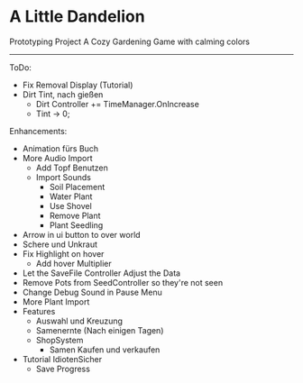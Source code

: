 # A Little Dandelion
Prototyping Project
A Cozy Gardening Game with calming colors

---
ToDo:
- Fix Removal Display (Tutorial)
- Dirt Tint, nach gießen
  - Dirt Controller += TimeManager.OnIncrease
  - Tint -> 0;


Enhancements:
- Animation fürs Buch
- More Audio Import
    - Add Topf Benutzen
    - Import Sounds
        - Soil Placement
        - Water Plant
        - Use Shovel
        - Remove Plant
        - Plant Seedling
- Arrow in ui button to over world
- Schere und Unkraut
- Fix Highlight on hover
  - Add hover Multiplier
- Let the SaveFile Controller Adjust the Data
- Remove Pots from SeedController so they're not seen
- Change Debug Sound in Pause Menu
- More Plant Import
- Features
  - Auswahl und Kreuzung
  - Samenernte (Nach einigen Tagen)
  - ShopSystem
    - Samen Kaufen und verkaufen
- Tutorial IdiotenSicher
  - Save Progress